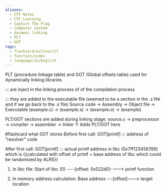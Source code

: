```yaml
---
aliases:
  - CTF Notes
  - CTF Learning
  - Capture The Flag
  - Computer system
  - dynamic linking
  - PLT
  - GOT
tags:
  - flashcard/active/ctf
  - function/index
  - language/in/English
---
```

PLT (procedure linkage table) and GOT (Global offsets table) used for dynamically linking libraries 

::: are inject in the linking process of of the compilation process

::: they are added to the executable file (seemed to be a section in the .s file and if we go back to the .s file) <!--SR:!2024-12-02,1,230!2024-12-02,1,230-->
Source code → Assembly → Object file → Executable
(example.c) → (example.s) → (example.o) → (example)

PLT/GOT sections are added during linking stage:
source.c → preprocessor → compiler → assembler → linker
                                                  ↑
                                          Adds PLT/GOT here


#flashcard what GOT stores
Before first call:
GOT[printf] ::: address of "resolver" code <!--SR:!2000-01-01,1,250!2024-12-02,1,230-->

After first call:
GOT[printf] ::: actual printf address in libc (0x7ff123456789) which is {{calculated with offset of printf + base address of libc which could be randomized by ALRS}} <!--SR:!2000-01-01,1,250!2024-12-02,1,230-->



1. In libc file:
   Start of libc (0) ----[offset: 0x522d0]----> printf function

2. In memory address calculation:
   Base address ---[offset]---> target location
